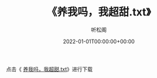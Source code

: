 ﻿---
title:  《养我吗，我超甜.txt》
date:   2022-01-01T00:00:00+00:00
author: 听松阁
layout: post
permalink: /养我吗，我超甜/
categories: 小说
tags: [小说]
---

点击《 [养我吗，我超甜.txt](http://img.660000.xyz/bookstukust/book/bntxt/10/养我吗，我超甜.txt)》进行下载